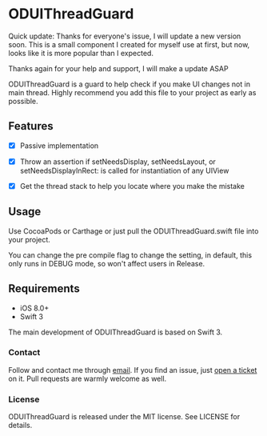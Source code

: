 # ODUIThreadGuard

Quick update: Thanks for everyone's issue, I will update a new version soon. This is a small component I created for myself use at first, but now, looks like it is more popular than I expected.

Thanks again for your help and support, I will make a update ASAP

</p>

ODUIThreadGuard is a guard to help check if you make UI changes not in main thread.
Highly recommend you add this file to your project as early as possible.


## Features

- [x] Passive implementation
- [x] Throw an assertion if setNeedsDisplay, setNeedsLayout, or setNeedsDisplayInRect: is called for instantiation of any UIView
- [x] Get the thread stack to help you locate where you make the mistake


## Usage

Use CocoaPods or Carthage or just pull the ODUIThreadGuard.swift file into your project.

You can change the pre compile flag to change the setting, in default, this only runs in DEBUG mode, so won't affect users in Release.

## Requirements

- iOS 8.0+
- Swift 3

The main development of ODUIThreadGuard is based on Swift 3.

### Contact

Follow and contact me through [email](olddonkeyblog@gmail.com). If you find an issue, just [open a ticket](https://github.com/olddonkey/ODUIThreadGuard/issues/new) on it. Pull requests are warmly welcome as well.

### License

ODUIThreadGuard is released under the MIT license. See LICENSE for details.
